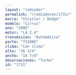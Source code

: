 ```yaml
---
layout: "radiador"
permalink: "/radiadores/1731/"
marca: "Chrysler / Dodge"
modelo: "Cirrus"
ano: "2006"
motor: "L4 2.4"
transmision: "Automática"
parte: "732806"
clima: "Con clima"
alto: "26 3/4"
ancho: "14 7/8"
observaciones: "Turbo"
id: "1731"
---
```


